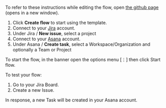 To refer to these instructions while editing the flow, open [the github page](https://github.com/ot4i/app-connect-templates/blob/master/resources/markdown/Creates%20a%20task%20in%20Asana%20when%20an%20issue%20is%20created%20in%20Jira_instructions.md) (opens in a new window).

1. Click **Create flow** to start using the template.
2. Connect to your [Jira](https://ibm.biz/ach2jira) account.
3. Under Jira  / **New issue**, select a project
4. Connect to your [Asana](https://ibm.biz/acasana) account.
5. Under Asana / **Create task**, select a Workspace/Organization and optionally a Team or Project

To start the flow, in the banner open the options menu [⋮] then click Start flow.

To test your flow:
1. Go to your Jira Board.
2. Create a new Issue.

In response, a new Task will be created in your Asana account.
